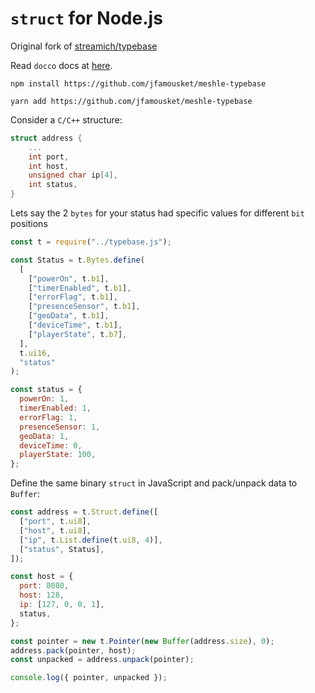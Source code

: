 # `struct` for Node.js

Original fork of [streamich/typebase](https://github.com/streamich/typebase#readme)

Read `docco` docs at [here](https://jfamousket.github.io/meshle-typebase/).

```
npm install https://github.com/jfamousket/meshle-typebase
```

```
yarn add https://github.com/jfamousket/meshle-typebase
```

Consider a `C/C++` structure:

```c
struct address {
    ...
    int port,
    int host,
    unsigned char ip[4],
    int status,
}
```

Lets say the 2 `bytes` for your status had specific values for different `bit` positions

```js
const t = require("../typebase.js");

const Status = t.Bytes.define(
  [
    ["powerOn", t.b1],
    ["timerEnabled", t.b1],
    ["errorFlag", t.b1],
    ["presenceSensor", t.b1],
    ["geoData", t.b1],
    ["deviceTime", t.b1],
    ["playerState", t.b7],
  ],
  t.ui16,
  "status"
);

const status = {
  powerOn: 1,
  timerEnabled: 1,
  errorFlag: 1,
  presenceSensor: 1,
  geoData: 1,
  deviceTime: 0,
  playerState: 100,
};
```

Define the same binary `struct` in JavaScript and pack/unpack data to `Buffer`:

```js
const address = t.Struct.define([
  ["port", t.ui8],
  ["host", t.ui8],
  ["ip", t.List.define(t.ui8, 4)],
  ["status", Status],
]);

const host = {
  port: 8080,
  host: 128,
  ip: [127, 0, 0, 1],
  status,
};

const pointer = new t.Pointer(new Buffer(address.size), 0);
address.pack(pointer, host);
const unpacked = address.unpack(pointer);

console.log({ pointer, unpacked });
```
